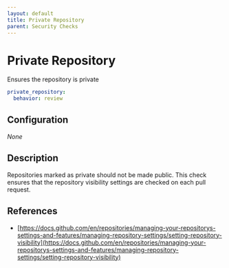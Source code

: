 ```yaml
---
layout: default
title: Private Repository
parent: Security Checks
---
```


# Private Repository
Ensures the repository is private

```yaml
private_repository:
  behavior: review
```

## Configuration

_None_

## Description
Repositories marked as private should not be made public. This check ensures that the repository visibility settings are checked on each pull request.

## References
* [https://docs.github.com/en/repositories/managing-your-repositorys-settings-and-features/managing-repository-settings/setting-repository-visibility](https://docs.github.com/en/repositories/managing-your-repositorys-settings-and-features/managing-repository-settings/setting-repository-visibility)


